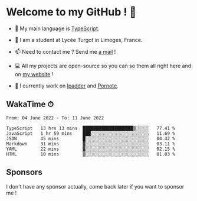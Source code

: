 # Welcome to my GitHub ! 🌃

- 🔭 My main language is [TypeScript](https://www.typescriptlang.org/).

- 🌱 I am a student at Lycée Turgot in Limoges, France.

- 📫 Need to contact me ? Send me <a href="mailto:mikkel@milescode.dev">a mail</a> !

- 💻 All my projects are open-source so you can so them all right here and on <a href="https://www.vexcited.ml">my website</a> !

- 👀 I currently work on [lpadder](https://github.com/Vexcited/lpadder) and [Pornote](https://github.com/Vexcited/Pornote).

## WakaTime ⏱

<!--START_SECTION:waka-->

```text
From: 04 June 2022 - To: 11 June 2022

TypeScript   13 hrs 13 mins  ███████████████████▒░░░░░   77.41 %
JavaScript   1 hr 59 mins    ███░░░░░░░░░░░░░░░░░░░░░░   11.69 %
JSON         45 mins         █░░░░░░░░░░░░░░░░░░░░░░░░   04.42 %
Markdown     31 mins         ▓░░░░░░░░░░░░░░░░░░░░░░░░   03.11 %
YAML         22 mins         ▓░░░░░░░░░░░░░░░░░░░░░░░░   02.15 %
HTML         10 mins         ▒░░░░░░░░░░░░░░░░░░░░░░░░   01.03 %
```

<!--END_SECTION:waka-->

## Sponsors

I don't have any sponsor actually, come back later if you want to sponsor me !
